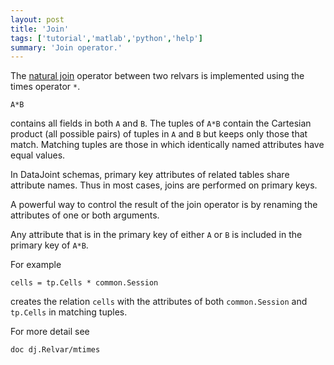```yaml
---
layout: post
title: 'Join'
tags: ['tutorial','matlab','python','help']
summary: 'Join operator.'
---
```


The [natural join](http://en.wikipedia.org/wiki/Relational_algebra#Natural_join_.28.E2.8B.88.29) operator between two relvars is implemented using the times operator `*`.

```
A*B
```
contains all fields in both `A` and `B`. The tuples of `A*B` contain the Cartesian product (all possible pairs) of tuples in `A` and `B` but keeps only those that match. Matching tuples are those in which identically named attributes have equal values.

In DataJoint schemas, primary key attributes of related tables share attribute names. Thus in most cases, joins are performed on primary keys. 

A powerful way to control the result of the join operator is by renaming the attributes of one or both arguments.

Any attribute that is in the primary key of either `A` or `B` is included in the primary key of `A*B`.

For example
```
cells = tp.Cells * common.Session
```
creates the relation `cells` with the attributes of both `common.Session` and `tp.Cells` in matching tuples.


For more detail see
```
doc dj.Relvar/mtimes
```